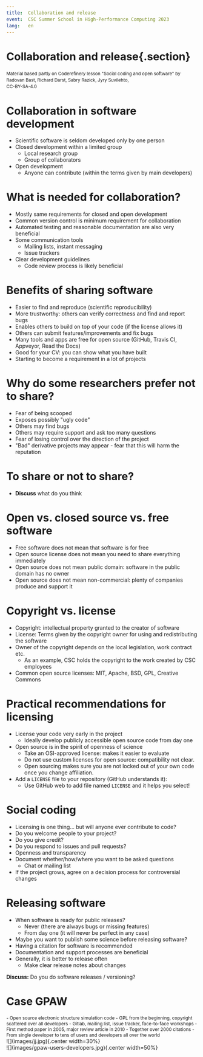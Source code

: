 ```yaml
---
title:  Collaboration and release
event:  CSC Summer School in High-Performance Computing 2023
lang:   en
---
```


# Collaboration and release{.section}

<small>
Material based partly on Coderefinery lesson "Social coding and open software" 
by Radovan Bast, Richard Darst, Sabry Razick, Jyry Suvilehto, 
<http://cicero.xyz/v3/remark/0.14.0/github.com/coderefinery/social-coding/master/talk.md> <br>
CC-BY-SA-4.0
</small>

# Collaboration in software development

- Scientific software is seldom developed only by one person
- Closed development within a limited group
    - Local research group
    - Group of collaborators
- Open development
    - Anyone can contribute (within the terms given by main developers)

# What is needed for collaboration?

- Mostly same requirements for closed and open development
- Common version control is minimum requirement for collaboration
- Automated testing and reasonable documentation are also very beneficial
- Some communication tools
    - Mailing lists, instant messaging
    - Issue trackers
- Clear development guidelines
    - Code review process is likely beneficial


# Benefits of sharing software

- Easier to find and reproduce (scientific reproducibility)
- More trustworthy: others can verify correctness and find and report bugs
- Enables others to build on top of your code (if the license allows it)
- Others can submit features/improvements and fix bugs
- Many tools and apps are free for open source (GitHub, Travis CI, Appveyor, 
  Read the Docs)
- Good for your CV: you can show what you have built
- Starting to become a requirement in a lot of projects


# Why do some researchers prefer not to share?

- Fear of being scooped
- Exposes possibly "ugly code"
- Others may find bugs
- Others may require support and ask too many questions
- Fear of losing control over the direction of the project
- "Bad" derivative projects may appear - fear that this will harm the reputation

# To share or not to share?

- **Discuss** what do you think

# Open vs. closed source vs. free software

- Free software does not mean that software is for free
- Open source license does not mean you need to share everything immediately
- Open source does not mean public domain: software in the public domain has no owner
- Open source does not mean non-commercial: plenty of companies produce and support it

# Copyright vs. license

- Copyright: intellectual property granted to the creator of software
- License: Terms given by the copyright owner for using and redistributing 
  the software
- Owner of the copyright depends on the local legislation, work contract etc.
    - As an example, CSC holds the copyright to the work created by CSC 
      employees
- Common open source licenses: MIT, Apache, BSD, GPL, Creative Commons

# Practical recommendations for licensing

- License your code very early in the project
    - Ideally develop publicly accessible open source code from day one
- Open source is in the spirit of openness of science
    - Take an OSI-approved license: makes it easier to evaluate
    - Do not use custom licenses for open source: compatibility not clear.
    - Open sourcing makes sure you are not locked out of your own code
      once you change affiliation.
- Add a `LICENSE` file to your repository (GitHub understands it):
    - Use GitHub web to add file named `LICENSE` and it helps you select!


# Social coding

- Licensing is one thing... but will anyone ever contribute to code?
- Do you welcome people to your project?
- Do you give credit?
- Do you respond to issues and pull requests?
- Openness and transparency
- Document whether/how/where you want to be asked questions
    - Chat or mailing list
- If the project grows, agree on a decision process for controversial changes

# Releasing software

- When software is ready for public releases?
    - Never (there are always bugs or missing features)
    - From day one (it will never be perfect in any case)
- Maybe you want to publish some science before releasing software?
- Having a citation for software is recommended
- Documentation and support processes are beneficial
- Generally, it is better to release often
    - Make clear release notes about changes

**Discuss:** Do you do software releases / versioning?

# Case GPAW
<div class=column style=font-size:0.85em>
- Open source electronic structure simulation code
- GPL from the beginning, copyright scattered over all developers
- Gitlab, mailing list, issue tracker, face-to-face workshops
- First method paper in 2005, major review article in 2010
    - Together over 2000 citations
- From single developer to tens of users and developers all over the world
</div>
<div class=column>
![](images/jj.jpg){.center width=30%}
<br>
![](images/gpaw-users-developers.jpg){.center width=50%}
</div>

